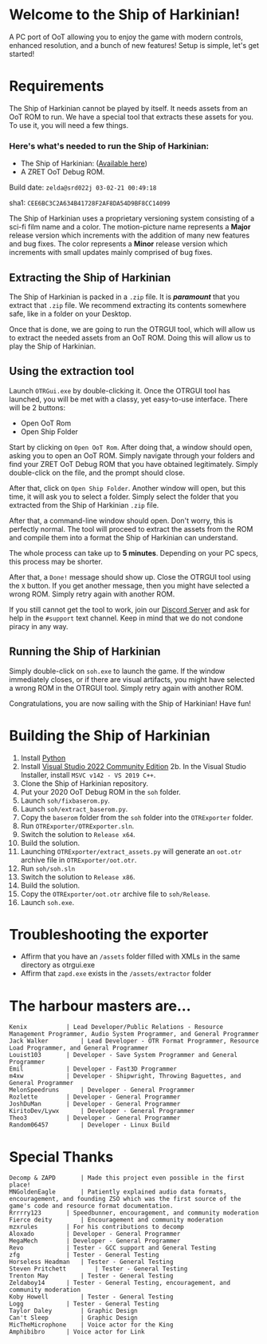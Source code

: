 # Welcome to the Ship of Harkinian!

A PC port of OoT allowing you to enjoy the game with modern controls, enhanced resolution, and a bunch of new features! Setup is simple, let's get started!

# Requirements

The Ship of Harkinian cannot be played by itself. It needs assets from an OoT ROM to run. We have a special tool that extracts these assets for you. To use it, you will need a few things.

### Here's what's needed to run the Ship of Harkinian:

- The Ship of Harkinian: ([Available here](https://github.com/HarbourMasters/Shipwright/releases/latest))
- A ZRET OoT Debug ROM.

Build date: `zelda@srd022j 03-02-21 00:49:18`

sha1: `CEE6BC3C2A634B41728F2AF8DA54D9BF8CC14099`

The Ship of Harkinian uses a proprietary versioning system consisting of a sci-fi film name and a color. The motion-picture name represents a **Major** release version which increments with the addition of many new features and bug fixes. The color represents a **Minor** release version which increments with small updates mainly comprised of bug fixes.

## Extracting the Ship of Harkinian

The Ship of Harkinian is packed in a `.zip` file. It is ***paramount*** that you extract that `.zip` file. We recommend extracting its contents somewhere safe, like in a folder on your Desktop.

Once that is done, we are going to run the OTRGUI tool, which will allow us to extract the needed assets from an OoT ROM. Doing this will allow us to play the Ship of Harkinian.

## Using the extraction tool

Launch `OTRGui.exe` by double-clicking it. Once the OTRGUI tool has launched, you will be met with a classy, yet easy-to-use interface.
There will be 2 buttons:

 - Open OoT Rom
 - Open Ship Folder

Start by clicking on `Open OoT Rom`. After doing that, a window should open, asking you to open an OoT ROM. Simply navigate through your folders and find your ZRET OoT Debug ROM that you have obtained legitimately. Simply double-click on the file, and the prompt should close.

After that, click on `Open Ship Folder`. Another window will open, but this time, it will ask you to select a folder. Simply select the folder that you extracted from the Ship of Harkinian `.zip` file.

After that, a command-line window should open. Don't worry, this is perfectly normal. The tool will proceed to extract the assets from the ROM and compile them into a format the Ship of Harkinian can understand. 

The whole process can take up to **5 minutes**. Depending on your PC specs, this process may be shorter.

After that, a `Done!` message should show up. Close the OTRGUI tool using the `X` button.
If you get another message, then you might have selected a wrong ROM. Simply retry again with another ROM.

If you still cannot get the tool to work, join our [Discord Server](https://discord.com/invite/BtBmd55HVH) and ask for help in the `#support` text channel. Keep in mind that we do not condone piracy in any way.

## Running the Ship of Harkinian

Simply double-click on `soh.exe` to launch the game. If the window immediately closes, or if there are visual artifacts, you might have selected a wrong ROM in the OTRGUI tool. Simply retry again with another ROM. 

Congratulations, you are now sailing with the Ship of Harkinian! Have fun!

# Building the Ship of Harkinian

 1. Install [Python](https://www.python.org/ftp/python/3.10.2/python-3.10.2-amd64.exe)
 2. Install [Visual Studio 2022 Community Edition](https://visualstudio.microsoft.com/vs/community/)
 2b. In the Visual Studio Installer, install `MSVC v142 - VS 2019 C++`.
 4. Clone the Ship of Harkinian repository.
 5. Put your 2020 OoT Debug ROM in the `soh` folder.
 6. Launch `soh/fixbaserom.py`.
 7. Launch `soh/extract_baserom.py`.
 8. Copy the `baserom` folder from the `soh` folder into the `OTRExporter` folder.
 9. Run `OTRExporter/OTRExporter.sln`.
 10. Switch the solution to `Release x64`.
 11. Build the solution. 
 12. Launching `OTRExporter/extract_assets.py` will generate an `oot.otr` archive file in `OTRExporter/oot.otr`.
 13. Run `soh/soh.sln`
 14. Switch the solution to `Release x86`.
 15. Build the solution.
 16. Copy the `OTRExporter/oot.otr` archive file to `soh/Release`.
 17. Launch `soh.exe`.

# Troubleshooting the exporter
- Affirm that you have an `/assets` folder filled with XMLs in the same directory as otrgui.exe
- Affirm that `zapd.exe` exists in the `/assets/extractor` folder


# The harbour masters are...

    Kenix 			| Lead Developer/Public Relations - Resource Management Programmer, Audio System Programmer, and General Programmer
    Jack Walker 		| Lead Developer - OTR Format Programmer, Resource Load Programmer, and General Programmer
    Louist103 		| Developer - Save System Programmer and General Programmer
    Emil 			| Developer - Fast3D Programmer
    m4xw 			| Developer - Shipwright, Throwing Baguettes, and General Programmer
    MelonSpeedruns 		| Developer - General Programmer
    Rozlette 		| Developer - General Programmer
    JoshDuMan 		| Developer - General Programmer
    KiritoDev/Lywx 		| Developer - General Programmer
    Theo3 			| Developer - General Programmer
	Random06457  		| Developer - Linux Build

# Special Thanks

    Decomp & ZAPD 		| Made this project even possible in the first place!
    MNGoldenEagle 		| Patiently explained audio data formats, encouragement, and founding ZSO which was the first source of the game's code and resource format documentation.
    Rrrrry123 		| Speedbunner, encouragement, and community moderation
    Fierce deity 		| Encouragement and community moderation
    mzxrules		| For his contributions to decomp
    Aloxado 		| Developer - General Programmer
    MegaMech 		| Developer - General Programmer
	Revo 			| Tester - GCC support and General Testing
	zfg 			| Tester - General Testing
	Horseless Headman 	| Tester - General Testing
    Steven Pritchett        | Tester - General Testing
	Trenton May 		| Tester - General Testing
	Zeldaboy14 		| Tester - General Testing, encouragement, and community moderation
	Koby Howell 		| Tester - General Testing
	Logg 			| Tester - General Testing
	Taylor Daley		| Graphic Design
	Can't Sleep 		| Graphic Design
    MicTheMicrophone 	| Voice actor for the King
    Amphibibro		| Voice actor for Link
